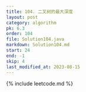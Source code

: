 ```yaml
---
title: 104. 二叉树的最大深度
layout: post
category: algorithm
pk: 6.3
order: 104
file: Solution104.java
markdown: Solution104.md
start: 24
end: -1
skip: 4
last_modified_at: 2023-08-15
---
```


{% include leetcode.md %}